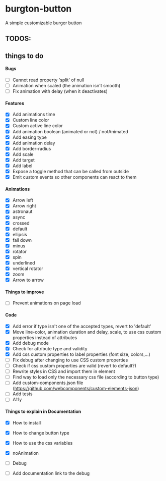 # burgton-button
A simple customizable burger button

## TODOS:

## things to do

#### Bugs
- [ ] Cannot read property 'split' of null
- [ ] Animation when scaled (the animation isn't smooth)
- [ ] Fix animation with delay (when it deactivates)

#### Features
- [x] Add animations time
- [x] Custom line color
- [x] Custom active line color
- [x] Add animation boolean (animated or not) / notAnimated
- [x] Add easing type
- [x] Add animation delay
- [x] Add border-radius
- [x] Add scale
- [x] Add target
- [x] Add label
- [x] Expose a toggle method that can be called from outside
- [x] Emit custom events so other components can react to them

#### Animations
- [x] Arrow left
- [x] Arrow right
- [x] astronaut
- [x] async
- [x] crossed
- [x] default
- [x] ellipsis
- [x] fall down
- [x] minus
- [x] rotator
- [x] spin
- [x] underlined
- [x] vertical rotator
- [x] zoom
- [x] Arrow to arrow

#### Things to improve
- [ ] Prevent animations on page load


#### Code
- [x] Add error if type isn't one of the accepted types, revert to 'default'
- [x] Move line-color, animation duration and delay, scale, to use css custom properties instead of attributes
- [x] Add debug mode
- [x] Check for attribute type and validity
- [x] Add css custom properties to label properties (font size, colors,...)
- [ ] Fix debug after changing to use CSS custom properties
- [ ] Check if css custom properties are valid (revert to default?)
- [ ] Rewrite styles in CSS and import them in element
- [ ] Find way to load only the necessary css file (according to button type)
- [ ] Add custom-components.json file (https://github.com/webcomponents/custom-elements-json)
- [ ] Add tests
- [ ] A11y

#### Things to explain in Documentation
- [x] How to install
- [x] How to change button type
- [x] How to use the css variables
- [x] noAnimation
- [ ] Debug
- [ ] Add documentation link to the debug

